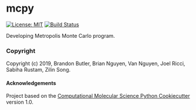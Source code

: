 mcpy
==============================
[//]: # (Badges)
[![License: MIT](https://img.shields.io/badge/license-MIT-green.svg)](https://opensource.org/licenses/MIT)
[![Build Status](https://travis-ci.org/MolSSI-Education/mm_2019_sss_3.svg?branch=master)](https://travis-ci.org/MolSSI-Education/mm_2019_sss_3)

Developing Metropolis Monte Carlo program.

### Copyright

Copyright (c) 2019, Brandon Butler, Brian Nguyen, Van Nguyen, Joel Ricci, 
Sabiha Rustam, Zilin Song.


#### Acknowledgements
 
Project based on the 
[Computational Molecular Science Python Cookiecutter](https://github.com/molssi/cookiecutter-cms) version 1.0.
